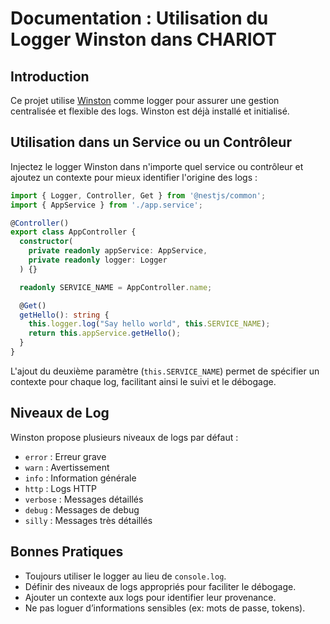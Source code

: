# Documentation : Utilisation du Logger Winston dans CHARIOT

## Introduction

Ce projet utilise [Winston](https://github.com/winstonjs/winston) comme logger pour assurer une gestion centralisée et flexible des logs. Winston est déjà installé et initialisé.

## Utilisation dans un Service ou un Contrôleur

Injectez le logger Winston dans n'importe quel service ou contrôleur et ajoutez un contexte pour mieux identifier l'origine des logs :

```typescript
import { Logger, Controller, Get } from '@nestjs/common';
import { AppService } from './app.service';

@Controller()
export class AppController {
  constructor(
    private readonly appService: AppService,
    private readonly logger: Logger
  ) {}

  readonly SERVICE_NAME = AppController.name;

  @Get()
  getHello(): string {
    this.logger.log("Say hello world", this.SERVICE_NAME);
    return this.appService.getHello();
  }
}
```

L'ajout du deuxième paramètre (`this.SERVICE_NAME`) permet de spécifier un contexte pour chaque log, facilitant ainsi le suivi et le débogage.

## Niveaux de Log

Winston propose plusieurs niveaux de logs par défaut :

- `error` : Erreur grave
- `warn` : Avertissement
- `info` : Information générale
- `http` : Logs HTTP
- `verbose` : Messages détaillés
- `debug` : Messages de debug
- `silly` : Messages très détaillés

## Bonnes Pratiques

- Toujours utiliser le logger au lieu de `console.log`.
- Définir des niveaux de logs appropriés pour faciliter le débogage.
- Ajouter un contexte aux logs pour identifier leur provenance.
- Ne pas loguer d’informations sensibles (ex: mots de passe, tokens).